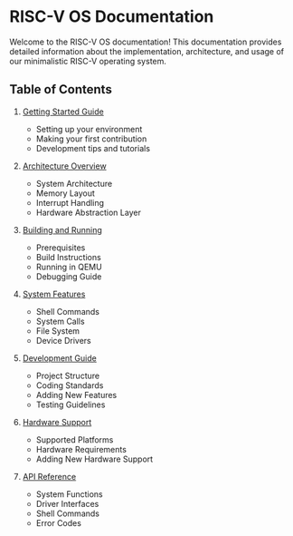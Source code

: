 # RISC-V OS Documentation

Welcome to the RISC-V OS documentation! This documentation provides detailed information about the implementation, architecture, and usage of our minimalistic RISC-V operating system.

## Table of Contents

1. [Getting Started Guide](getting_started.md)
   - Setting up your environment
   - Making your first contribution
   - Development tips and tutorials

2. [Architecture Overview](architecture.md)
   - System Architecture
   - Memory Layout
   - Interrupt Handling
   - Hardware Abstraction Layer

3. [Building and Running](building.md)
   - Prerequisites
   - Build Instructions
   - Running in QEMU
   - Debugging Guide

4. [System Features](features.md)
   - Shell Commands
   - System Calls
   - File System
   - Device Drivers

5. [Development Guide](development.md)
   - Project Structure
   - Coding Standards
   - Adding New Features
   - Testing Guidelines

6. [Hardware Support](hardware.md)
   - Supported Platforms
   - Hardware Requirements
   - Adding New Hardware Support

7. [API Reference](api.md)
   - System Functions
   - Driver Interfaces
   - Shell Commands
   - Error Codes
